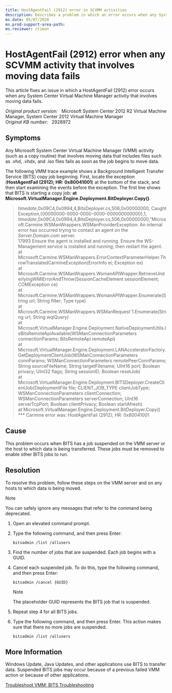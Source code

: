 ```yaml
---
title: HostAgentFail (2912) error in SCVMM activities
description: Describes a problem in which an error occurs when any System Center Virtual Machine Manager activity that involves moving data fails. Provides a resolution.
ms.date: 05/07/2020
ms.prod-support-area-path:
ms.reviewer: ctimon
---
```

# HostAgentFail (2912) error when any SCVMM activity that involves moving data fails

This article fixes an issue in which a HostAgentFail (2912) error occurs when any System Center Virtual Machine Manager activity that involves moving data fails.

_Original product version:_ &nbsp; Microsoft System Center 2012 R2 Virtual Machine Manager, System Center 2012 Virtual Machine Manager  
_Original KB number:_ &nbsp; 2928972

## Symptoms

Any Microsoft System Center Virtual Machine Manager (VMM) activity (such as a copy routine) that involves moving data that includes files such as .vhd, .vhdx, and .iso files fails as soon as the job begins to move data.

The following VMM trace example shows a Background Intelligent Transfer Service (BITS) copy job beginning. First, locate the exception (**HostAgentFail (2912); HR: 0x80041001**) at the bottom of the stack, and then start examining the events before the exception. The first line shows that BITS is starting a copy job: **at Microsoft.VirtualManager.Engine.Deployment.BitDeployer.Copy()**.

> *timedate*,0x09C4,0x0994,4,BitsDeployer.cs,506,0x00000000, Caught Exception,{00000000-0000-0000-0000-000000000000},1,  
> *timedate*,0x09C4,0x0994,4,BitsDeployer.cs,506,0x00000000,"Microsoft.Carmine.WSManWrappers.WSManProviderException: An internal error has occurred trying to contact an agent on the Server.Domain.com server.  
> 17993 Ensure the agent is installed and running. Ensure the WS-Management service is installed and running; then restart the agent.
> at Microsoft.Carmine.WSManWrappers.ErrorContextParameterHelper.ThrowTranslatedCarmineException(ErrorInfo ei; Exception ex)  
> at Microsoft.Carmine.WSManWrappers.WsmanAPIWrapper.RetrieveUnderlyingWMIErrorAndThrow(SessionCacheElement sessionElement; COMException ce)  
> at Microsoft.Carmine.WSManWrappers.WsmanAPIWrapper.Enumerate(String url; String filter; Type type)  
> at Microsoft.Carmine.WSManWrappers.WSManRequest`1.Enumerate(String url; String wqlQuery)  
> at Microsoft.VirtualManager.Engine.Deployment.NativeDeploymentUtils.IsBitsRemoteApiAvailable(WSManConnectionParameters connectionParams; BitsRemoteApi remoteApi)  
> at Microsoft.VirtualManager.Engine.Deployment.LANAcceleratorFactory.GetDeploymentClientJob(WSManConnectionParameters connParams; WSManConnectionParameters remotePeerConnParams; String sourceFileName; String targetFilename; UInt16 port; Boolean privacy; UInt32 flags; String sessionID; Boolean resetJob)  
> at Microsoft.VirtualManager.Engine.Deployment.BITSDeployer.CreateClientJob(DeploymentFile file; CLIENT_JOB_TYPE clientJobType; WSManConnectionParameters clientConnection; WSManConnectionParameters serverConnection; UInt16 serverTcpPort; Boolean clientPrivacy; Boolean startAfresh)  
> at Microsoft.VirtualManager.Engine.Deployment.BitDeployer.Copy()  
> *** Carmine error was: HostAgentFail (2912); HR: 0x80041001

## Cause

This problem occurs when BITS has a job suspended on the VMM server or the host to which data is being transferred. These jobs must be removed to enable other BITS jobs to run.

## Resolution

To resolve this problem, follow these steps on the VMM server and on any hosts to which data is being moved.

> [!NOTE]
> You can safely ignore any messages that refer to the command being deprecated.

1. Open an elevated command prompt.
2. Type the following command, and then press Enter:

   ```console
   bitsadmin /list /allusers
   ```

3. Find the number of jobs that are suspended. Each job begins with a GUID.
4. Cancel each suspended job. To do this, type the following command, and then press Enter:

   ```console
   bitsadmin /cancel {GUID}
   ```

   > [!NOTE]
   > The placeholder GUID represents the BITS job that is suspended.

5. Repeat step 4 for all BITS jobs.
6. Type the following command, and then press Enter. This action makes sure that there no more jobs are suspended.

   ```console
   bitsadmin /list /allusers
   ```

## More Information

Windows Update, Java Updates, and other applications use BITS to transfer data. Suspended BITS jobs may occur because of a previous failed VMM action or because of other applications.

[Troubleshoot VMM: BITS Troubleshooting](https://social.technet.microsoft.com/wiki/contents/articles/9058.troubleshoot-vmm-bits-troubleshooting.aspx)

